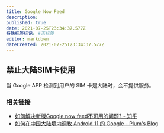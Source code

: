 ```yaml
---
title: Google Now Feed
description: 
published: true
date: 2021-07-25T23:34:37.577Z
特殊标签标记: #无标签
editor: markdown
dateCreated: 2021-07-25T23:34:37.577Z
---
```


## 禁止大陆SIM卡使用

当 Google APP 检测到用户的 SIM 卡是大陆时，会不提供服务。

### 相关链接

+ [如何解决新版Google now feed不可用的问题? - 知乎](https://web.archive.org/web/20210725153451/https://www.zhihu.com/question/56510498)
+ [如何在中国大陆境内调教 Android 11 的 Google - Plum's Blog](https://web.archive.org/web/20210306153012/https://plumz.me/archives/12209/)
